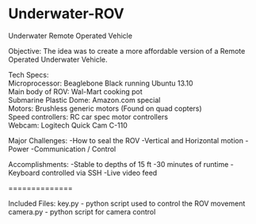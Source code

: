 Underwater-ROV
==============

Underwater Remote Operated Vehicle

Objective:
The idea was to create a more affordable version of a Remote Operated Underwater Vehicle. 

Tech Specs:</br>
Microprocessor: Beaglebone Black running Ubuntu 13.10</br>
Main body of  ROV: Wal-Mart cooking pot</br>
Submarine Plastic Dome: Amazon.com special</br>
Motors: Brushless generic motors (Found on quad copters)</br>
Speed controllers: RC car spec motor controllers</br>
Webcam: Logitech Quick Cam C-110</br>

Major Challenges:
-How to seal the ROV
-Vertical and Horizontal motion
-Power
-Communication / Control

Accomplishments:
-Stable to depths of 15 ft
-30 minutes of runtime
-Keyboard controlled via SSH
-Live video feed

==============

Included Files:
key.py - python script used to control the ROV movement
camera.py - python script for camera control
